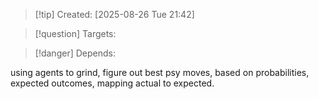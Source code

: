
>[!tip] Created: [2025-08-26 Tue 21:42]

>[!question] Targets: 

>[!danger] Depends: 

using agents to grind, figure out best psy moves, based on probabilities, expected outcomes, mapping actual to expected.